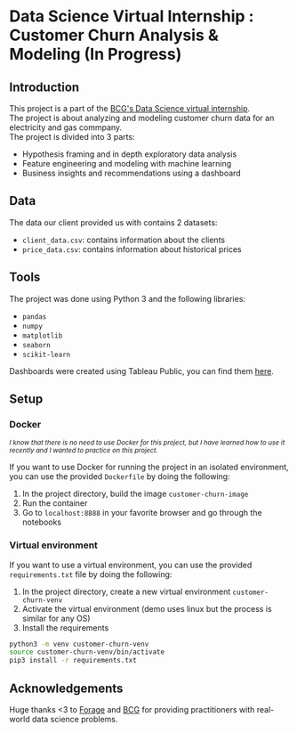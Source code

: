 # Data Science Virtual Internship : Customer Churn Analysis & Modeling (In Progress)

## Introduction

This project is a part of the [BCG's Data Science virtual internship](https://www.theforage.com/virtual-internships/prototype/Tcz8gTtprzAS4xSoK/Data-Science-Virtual-Experience-Program).  
The project is about analyzing and modeling customer churn data for an electricity and gas commpany.  
The project is divided into 3 parts:

- Hypothesis framing and in depth exploratory data analysis
- Feature engineering and modeling with machine learning
- Business insights and recommendations using a dashboard

## Data

The data our client provided us with contains 2 datasets:

- `client_data.csv`: contains information about the clients
- `price_data.csv`: contains information about historical prices

## Tools

The project was done using Python 3 and the following libraries:

- `pandas`
- `numpy`
- `matplotlib`
- `seaborn`
- `scikit-learn`

Dashboards were created using Tableau Public, you can find them [here](https://public.tableau.com/).

## Setup

### Docker

<small>*I know that there is no need to use Docker for this project, but I have learned how to use it recently and I wanted to practice on this project.*</small>

If you want to use Docker for running the project in an isolated environment, you can use the provided `Dockerfile` by doing the following:

1. In the project directory, build the image `customer-churn-image`
2. Run the container
3. Go to `localhost:8888` in your favorite browser and go through the notebooks

### Virtual environment

If you want to use a virtual environment, you can use the provided `requirements.txt` file by doing the following:

1. In the project directory, create a new virtual environment `customer-churn-venv`
2. Activate the virtual environment (demo uses linux but the process is similar for any OS)
3. Install the requirements

```bash
python3 -m venv customer-churn-venv
source customer-churn-venv/bin/activate
pip3 install -r requirements.txt
```

## Acknowledgements

Huge thanks <3 to [Forage](https://www.theforage.com/) and [BCG](https://www.bcg.com/) for providing practitioners with real-world data science problems.
